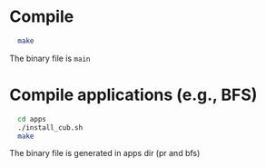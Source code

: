 # Compile
```bash
  make
```
The binary file is `main`

# Compile applications (e.g., BFS)
```bash
  cd apps
  ./install_cub.sh
  make
```
The binary file is generated in apps dir (pr and bfs)
